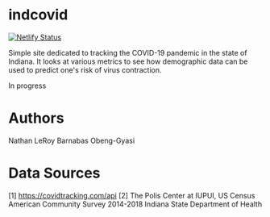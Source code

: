 # indcovid
[![Netlify Status](https://api.netlify.com/api/v1/badges/c2aefebe-fe83-4368-b45e-1af736c6b173/deploy-status)](https://app.netlify.com/sites/serene-heisenberg-89c553/deploys)

Simple site dedicated to tracking the COVID-19 pandemic in the state of Indiana. It looks at various metrics to see how demographic data can be used to predict one's risk of virus contraction.

In progress

# Authors
Nathan LeRoy
Barnabas Obeng-Gyasi

# Data Sources
[1] https://covidtracking.com/api
[2] The Polis Center at IUPUI, US Census American Community Survey 2014-2018
Indiana State Department of Health
